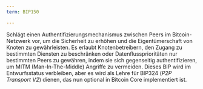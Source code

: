 ```yaml
---
term: BIP150

---
```

Schlägt einen Authentifizierungsmechanismus zwischen Peers im Bitcoin-Netzwerk vor, um die Sicherheit zu erhöhen und die Eigentümerschaft von Knoten zu gewährleisten. Es erlaubt Knotenbetreibern, den Zugang zu bestimmten Diensten zu beschränken oder Datenflussprioritäten nur bestimmten Peers zu gewähren, indem sie sich gegenseitig authentifizieren, um MITM (Man-In-The-Middle) Angriffe zu vermeiden. Dieses BIP wird im Entwurfsstatus verbleiben, aber es wird als Lehre für BIP324 (*P2P Transport V2*) dienen, das nun optional in Bitcoin Core implementiert ist.